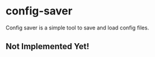 # config-saver
Config saver is a simple tool to save and load config files.

## Not Implemented Yet!